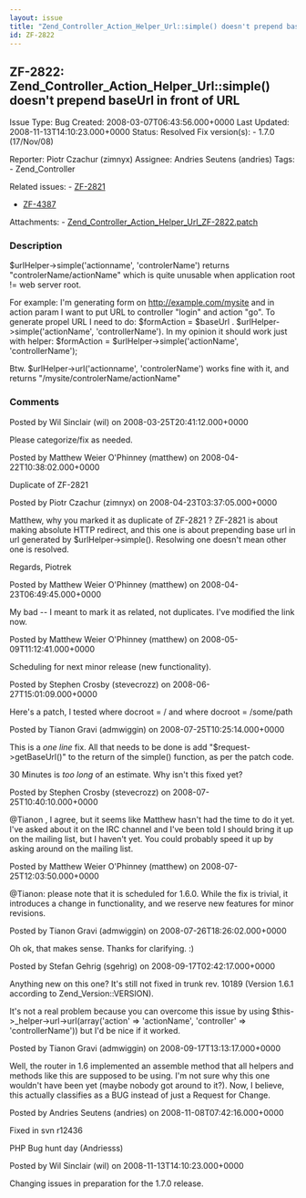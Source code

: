 ```yaml
---
layout: issue
title: "Zend_Controller_Action_Helper_Url::simple() doesn't prepend baseUrl in front of URL"
id: ZF-2822
---
```


ZF-2822: Zend\_Controller\_Action\_Helper\_Url::simple() doesn't prepend baseUrl in front of URL
------------------------------------------------------------------------------------------------

 Issue Type: Bug Created: 2008-03-07T06:43:56.000+0000 Last Updated: 2008-11-13T14:10:23.000+0000 Status: Resolved Fix version(s): - 1.7.0 (17/Nov/08)
 
 Reporter:  Piotr Czachur (zimnyx)  Assignee:  Andries Seutens (andries)  Tags: - Zend\_Controller
 
 Related issues: - [ZF-2821](/issues/browse/ZF-2821)
- [ZF-4387](/issues/browse/ZF-4387)
 
 Attachments: - [Zend\_Controller\_Action\_Helper\_Url\_ZF-2822.patch](/issues/secure/attachment/11348/Zend_Controller_Action_Helper_Url_ZF-2822.patch)
 
### Description

$urlHelper->simple('actionname', 'controlerName') returns "controlerName/actionName" which is quite unusable when application root != web server root.

For example: I'm generating form on <http://example.com/mysite> and in action param I want to put URL to controller "login" and action "go". To generate propel URL I need to do: $formAction = $baseUrl . $urlHelper->simple('actionName', 'controllerName'). In my opinion it should work just with helper: $formAction = $urlHelper->simple('actionName', 'controllerName');

Btw. $urlHelper->url('actionname', 'controlerName') works fine with it, and returns "/mysite/controlerName/actionName"

 

 

### Comments

Posted by Wil Sinclair (wil) on 2008-03-25T20:41:12.000+0000

Please categorize/fix as needed.

 

 

Posted by Matthew Weier O'Phinney (matthew) on 2008-04-22T10:38:02.000+0000

Duplicate of ZF-2821

 

 

Posted by Piotr Czachur (zimnyx) on 2008-04-23T03:37:05.000+0000

Matthew, why you marked it as duplicate of ZF-2821 ? ZF-2821 is about making absolute HTTP redirect, and this one is about prepending base url in url generated by $urlHelper->simple(). Resolwing one doesn't mean other one is resolved.

Regards, Piotrek

 

 

Posted by Matthew Weier O'Phinney (matthew) on 2008-04-23T06:49:45.000+0000

My bad -- I meant to mark it as related, not duplicates. I've modified the link now.

 

 

Posted by Matthew Weier O'Phinney (matthew) on 2008-05-09T11:12:41.000+0000

Scheduling for next minor release (new functionality).

 

 

Posted by Stephen Crosby (stevecrozz) on 2008-06-27T15:01:09.000+0000

Here's a patch, I tested where docroot = / and where docroot = /some/path

 

 

Posted by Tianon Gravi (admwiggin) on 2008-07-25T10:25:14.000+0000

This is a _one line_ fix. All that needs to be done is add "$request->getBaseUrl()" to the return of the simple() function, as per the patch code.

30 Minutes is _too long_ of an estimate. Why isn't this fixed yet?

 

 

Posted by Stephen Crosby (stevecrozz) on 2008-07-25T10:40:10.000+0000

@Tianon , I agree, but it seems like Matthew hasn't had the time to do it yet. I've asked about it on the IRC channel and I've been told I should bring it up on the mailing list, but I haven't yet. You could probably speed it up by asking around on the mailing list.

 

 

Posted by Matthew Weier O'Phinney (matthew) on 2008-07-25T12:03:50.000+0000

@Tianon: please note that it is scheduled for 1.6.0. While the fix is trivial, it introduces a change in functionality, and we reserve new features for minor revisions.

 

 

Posted by Tianon Gravi (admwiggin) on 2008-07-26T18:26:02.000+0000

Oh ok, that makes sense. Thanks for clarifying. :)

 

 

Posted by Stefan Gehrig (sgehrig) on 2008-09-17T02:42:17.000+0000

Anything new on this one? It's still not fixed in trunk rev. 10189 (Version 1.6.1 according to Zend\_Version::VERSION).

It's not a real problem because you can overcome this issue by using $this->\_helper->url->url(array('action' => 'actionName', 'controller' => 'controllerName')) but I'd be nice if it worked.

 

 

Posted by Tianon Gravi (admwiggin) on 2008-09-17T13:13:17.000+0000

Well, the router in 1.6 implemented an assemble method that all helpers and methods like this are supposed to be using. I'm not sure why this one wouldn't have been yet (maybe nobody got around to it?). Now, I believe, this actually classifies as a BUG instead of just a Request for Change.

 

 

Posted by Andries Seutens (andries) on 2008-11-08T07:42:16.000+0000

Fixed in svn r12436

PHP Bug hunt day (Andriesss)

 

 

Posted by Wil Sinclair (wil) on 2008-11-13T14:10:23.000+0000

Changing issues in preparation for the 1.7.0 release.

 

 
